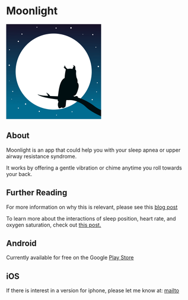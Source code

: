# Moonlight

<img src="owl.jpg" height="256px" width="256px">

## About

Moonlight is an app that could help you with your sleep apnea or upper airway resistance syndrome.

It works by offering a gentle vibration or chime anytime you roll towards your back.

## Further Reading

For more information on why this is relevant, please see this [blog post](https://rob-culliton.medium.com/a-short-history-of-positional-sleep-apnea-hacks-6b6230fca433)

To learn more about the interactions of sleep position, heart rate, and oxygen saturation, check out [this post.](https://rob-culliton.medium.com/patterns-of-sleep-position-sp02-d6c185c9559f)

## Android

Currently available for free on the Google [Play Store](https://play.google.com/store/apps/details?id=com.robertculliton.moonlight)

## iOS

If there is interest in a version for iphone, please let me know at: [mailto](mailto:support@moonlightapp.zendesk.com)

